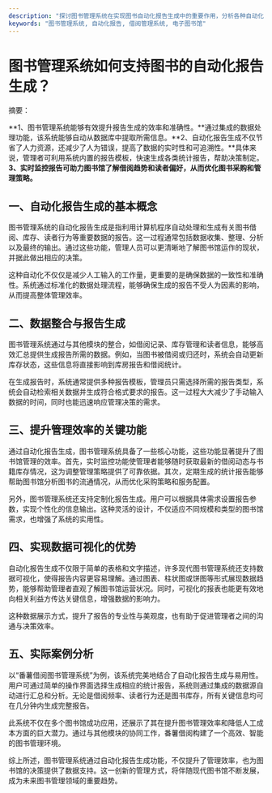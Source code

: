 ```yaml
---
description: "探讨图书管理系统在实现图书自动化报告生成中的重要作用，分析各种自动化功能及其对管理效率的影响。"
keywords: "图书管理系统, 自动化报告, 借阅管理系统, 电子图书馆"
---
```

# 图书管理系统如何支持图书的自动化报告生成？

摘要：

**1、图书管理系统能够有效提升报告生成的效率和准确性。**通过集成的数据处理功能，该系统能够自动从数据库中提取所需信息。**2、自动化报告生成不仅节省了人力资源，还减少了人为错误，提高了数据的实时性和可追溯性。**具体来说，管理者可利用系统内置的报告模板，快速生成各类统计报告，帮助决策制定。**3、实时监控报告可助力图书馆了解借阅趋势和读者偏好，从而优化图书采购和管理策略。**

## 一、自动化报告生成的基本概念

图书管理系统的自动化报告生成是指利用计算机程序自动处理和生成有关图书借阅、库存、读者行为等重要数据的报告。这一过程通常包括数据收集、整理、分析以及最终的输出。通过这些功能，管理人员可以更清晰地了解图书馆运作的现状，并据此做出相应的决策。

这种自动化不仅仅是减少人工输入的工作量，更重要的是确保数据的一致性和准确性。系统通过标准化的数据处理流程，能够确保生成的报告不受人为因素的影响，从而提高整体管理效率。

## 二、数据整合与报告生成

图书管理系统通过与其他模块的整合，如借阅记录、库存管理和读者信息，能够高效汇总提供生成报告所需的数据。例如，当图书被借阅或归还时，系统会自动更新库存状态，这些信息将直接影响到库房报告和借阅统计。

在生成报告时，系统通常提供多种报告模板，管理员只需选择所需的报告类型，系统会自动检索相关数据并生成符合格式要求的报告。这一过程大大减少了手动输入数据的时间，同时也能迅速响应管理决策的需求。

## 三、提升管理效率的关键功能

通过自动化报告生成，图书管理系统具备了一些核心功能，这些功能显著提升了图书馆管理的效率。首先，实时监控功能使管理者能够随时获取最新的借阅动态与书籍库存情况，这为调整管理策略提供了可靠依据。其次，定期生成的统计报告能够帮助图书馆分析图书的流通情况，从而优化采购策略和服务配置。

另外，图书管理系统还支持定制化报告生成。用户可以根据具体需求设置报告参数，实现个性化的信息输出。这种灵活的设计，不仅适应不同规模和类型的图书馆需求，也增强了系统的实用性。

## 四、实现数据可视化的优势

自动化报告生成不仅限于简单的表格和文字描述，许多现代图书管理系统还支持数据可视化，使得报告内容更容易理解。通过图表、柱状图或饼图等形式展现数据趋势，能够帮助管理者直观了解图书馆运营状况。同时，可视化的报表也能更有效地向相关利益方传达关键信息，增强数据的影响力。

这种数据展示方式，提升了报告的专业性与美观度，也有助于促进管理者之间的沟通与决策效率。

## 五、实际案例分析

以“番薯借阅图书管理系统”为例，该系统完美地结合了自动化报告生成与易用性。用户可通过简单的操作界面选择生成相应的统计报告，系统则通过集成的数据源自动进行汇总和分析。无论是借阅频率、读者行为还是图书库存，所有关键信息均可在几分钟内生成完整报告。

此系统不仅在多个图书馆成功应用，还展示了其在提升图书管理效率和降低人工成本方面的巨大潜力。通过与其他模块的协同工作，番薯借阅构建了一个高效、智能的图书管理环境。

综上所述，图书管理系统通过自动化报告生成功能，不仅提升了管理效率，也为图书馆的决策提供了数据支持。这一创新的管理方式，将伴随现代图书馆不断发展，成为未来图书管理领域的重要趋势。
